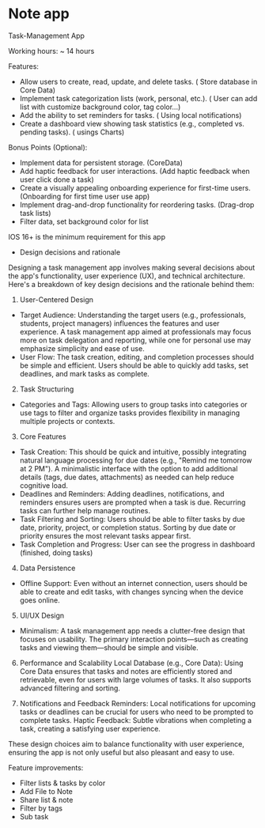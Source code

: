 # Note app
 
Task-Management App

Working hours: ~ 14 hours

Features:
- Allow users to create, read, update, and delete tasks. ( Store database in Core Data)
- Implement task categorization lists (work, personal, etc.). ( User can add list with customize background color, tag color...)
- Add the ability to set reminders for tasks. ( Using local notifications)
- Create a dashboard view showing task statistics (e.g., completed vs. pending tasks). ( usings Charts)

Bonus Points (Optional):
- Implement data for persistent storage. (CoreData)
- Add haptic feedback for user interactions. (Add haptic feedback when user click done a task)
- Create a visually appealing onboarding experience for first-time users. (Onboarding for first time user use app)
- Implement drag-and-drop functionality for reordering tasks. (Drag-drop task lists)
- Filter data, set background color for list


IOS 16+ is the minimum requirement for this app


* Design decisions and rationale

Designing a task management app involves making several decisions about the app's functionality, user experience (UX), and technical architecture. Here's a breakdown of key design decisions and the rationale behind them:

1. User-Centered Design
- Target Audience: Understanding the target users (e.g., professionals, students, project managers) influences the features and user experience. A task management app aimed at professionals may focus more on task delegation and reporting, while one for personal use may emphasize simplicity and ease of use.
- User Flow: The task creation, editing, and completion processes should be simple and efficient. Users should be able to quickly add tasks, set deadlines, and mark tasks as complete.

2. Task Structuring
- Categories and Tags: Allowing users to group tasks into categories or use tags to filter and organize tasks provides flexibility in managing multiple projects or contexts.

3. Core Features
- Task Creation: This should be quick and intuitive, possibly integrating natural language processing for due dates (e.g., "Remind me tomorrow at 2 PM"). A minimalistic interface with the option to add additional details (tags, due dates, attachments) as needed can help reduce cognitive load.
- Deadlines and Reminders: Adding deadlines, notifications, and reminders ensures users are prompted when a task is due. Recurring tasks can further help manage routines.
- Task Filtering and Sorting: Users should be able to filter tasks by due date, priority, project, or completion status. Sorting by due date or priority ensures the most relevant tasks appear first.
- Task Completion and Progress: User can see the progress in dashboard (finished, doing tasks)

4. Data Persistence
- Offline Support: Even without an internet connection, users should be able to create and edit tasks, with changes syncing when the device goes online.

5. UI/UX Design
- Minimalism: A task management app needs a clutter-free design that focuses on usability. The primary interaction points—such as creating tasks and viewing them—should be simple and visible.

6. Performance and Scalability
Local Database (e.g., Core Data): Using Core Data ensures that tasks and notes are efficiently stored and retrievable, even for users with large volumes of tasks. It also supports advanced filtering and sorting.

7. Notifications and Feedback
Reminders: Local notifications for upcoming tasks or deadlines can be crucial for users who need to be prompted to complete tasks.
Haptic Feedback: Subtle vibrations when completing a task, creating a satisfying user experience.

These design choices aim to balance functionality with user experience, ensuring the app is not only useful but also pleasant and easy to use.
  
Feature improvements:
- Filter lists & tasks by color
- Add File to Note
- Share list & note
- Filter by tags
- Sub task 
